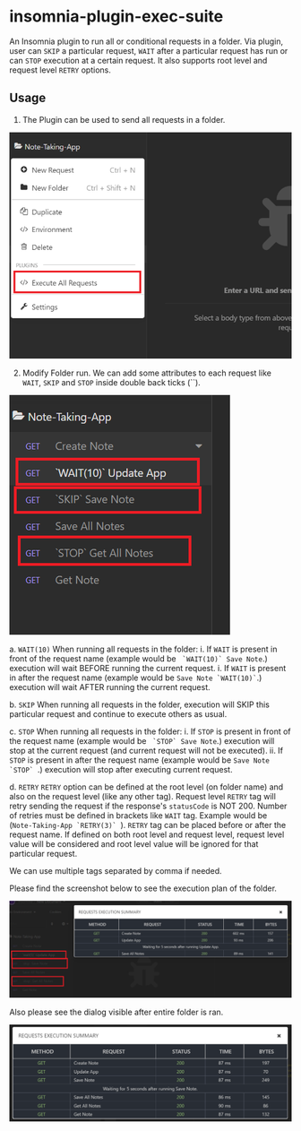 # insomnia-plugin-exec-suite

An Insomnia plugin to run all or conditional requests in a folder. Via plugin, user can `SKIP` a particular request, `WAIT` after a particular request has run or can `STOP` execution at a certain request. It also supports root level and request level `RETRY` options.

## Usage

1. The Plugin can be used to send all requests in a folder.

![Execute All Requests](./images/ExecuteAllRequests.PNG)

2. Modify Folder run.
We can add some attributes to each request like `WAIT`, `SKIP` and `STOP` inside double back ticks (``).

![Execute All Requests](./images/Attributes.PNG)

a. `WAIT(10)`
When running all requests in the folder:
    i. If `WAIT` is present in front of the request name (example would be `` `WAIT(10)` Save Note``.) execution will wait BEFORE running the current request.
    i. If `WAIT` is present in after the request name (example would be `` Save Note `WAIT(10)` ``.) execution will wait AFTER running the current request.

b. `SKIP`
When running all requests in the folder, execution will SKIP this particular request and continue to execute others as usual.

c. `STOP`
When running all requests in the folder:
    i. If `STOP` is present in front of the request name (example would be `` `STOP` Save Note``.) execution will stop at the current request (and current request will not be executed).
    ii. If `STOP` is present in after the request name (example would be ``Save Note `STOP` ``.) execution will stop after executing current request.

d. `RETRY`
`RETRY` option can be defined at the root level (on folder name) and also on the request level (like any other tag).
Request level `RETRY` tag will retry sending the request if the response's `statusCode` is NOT 200.
Number of retries must be defined in brackets like `WAIT` tag. Example would be (``Note-Taking-App `RETRY(3)` ``).
`RETRY` tag can be placed before or after the request name.
If defined on both root level and request level, request level value will be considered and root level value will be ignored for that particular request.


We can use multiple tags separated by comma if needed.

Please find the screenshot below to see the execution plan of the folder.

![Result of Folder run with attributes](./images/AttributeWithResult.PNG)

Also please see the dialog visible after entire folder is ran.

![Result of Folder run](./images/ResultDialog.PNG)
